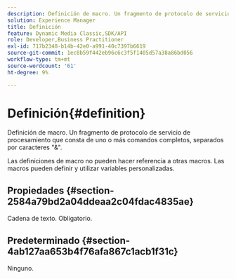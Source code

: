 ```yaml
---
description: Definición de macro. Un fragmento de protocolo de servicio de procesamiento que consta de uno o más comandos completos, separados por caracteres "&".
solution: Experience Manager
title: Definición
feature: Dynamic Media Classic,SDK/API
role: Developer,Business Practitioner
exl-id: 717b2348-b14b-42e0-a991-40c7397b6619
source-git-commit: 1ec8b59f442eb96c6c3f5f1405d57a38a86bd056
workflow-type: tm+mt
source-wordcount: '61'
ht-degree: 9%

---
```


# Definición{#definition}

Definición de macro. Un fragmento de protocolo de servicio de procesamiento que consta de uno o más comandos completos, separados por caracteres &quot;&amp;&quot;.

Las definiciones de macro no pueden hacer referencia a otras macros. Las macros pueden definir y utilizar variables personalizadas.

## Propiedades {#section-2584a79bd2a04ddeaa2c04fdac4835ae}

Cadena de texto. Obligatorio.

## Predeterminado {#section-4ab127aa653b4f76afa867c1acb1f31c}

Ninguno.

